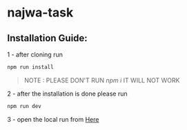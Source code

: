 # najwa-task


## Installation Guide:

1 - after cloning run

```bash
npm run install
```

>NOTE : PLEASE DON'T RUN *npm i* IT WILL NOT WORK

2 - after the installation is done please  run 

```bash
npm run dev
```

3 - open the local run from [Here](http://localhost:5173/)